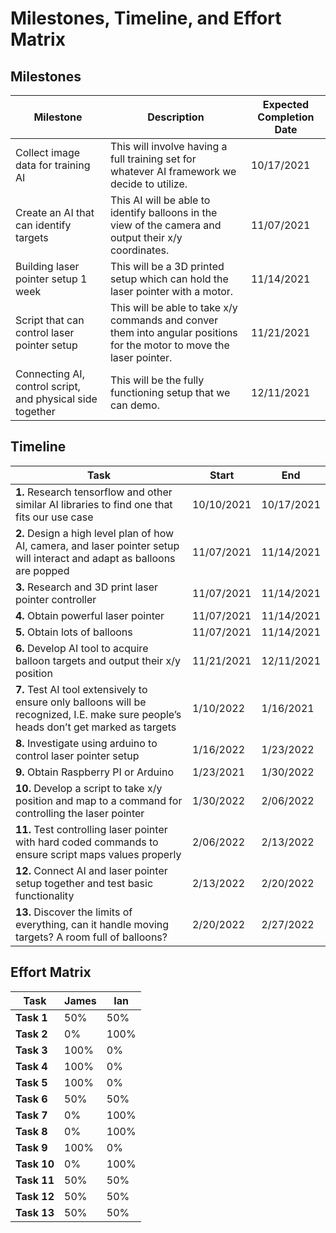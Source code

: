# Milestones, Timeline, and Effort Matrix

## Milestones
| Milestone | Description | Expected Completion Date |
|--|--|--|
|Collect image data for training AI| This will involve having a full training set for whatever AI framework we decide to utilize. | 10/17/2021 |
|Create an AI that can identify targets| This AI will be able to identify balloons in the view of the camera and output their x/y coordinates. | 11/07/2021|
|Building laser pointer setup 1 week| This will be a 3D printed setup which can hold the laser pointer with a motor. | 11/14/2021|
|Script that can control laser pointer setup| This will be able to take x/y commands and conver them into angular positions for the motor to move the laser pointer. | 11/21/2021|
|Connecting AI, control script, and physical side together| This will be the fully functioning setup that we can demo. |12/11/2021|


## Timeline
|Task| Start |End|
|--|--|--|
|**1.** Research tensorflow and other similar AI libraries to find one that fits our use case| 10/10/2021 | 10/17/2021|
|**2.** Design a high level plan of how AI, camera, and laser pointer setup will interact and adapt as balloons are popped|11/07/2021|11/14/2021|
|**3.** Research and 3D print laser pointer controller|11/07/2021|11/14/2021|
|**4.** Obtain powerful laser pointer|11/07/2021|11/14/2021|
|**5.** Obtain lots of balloons|11/07/2021|11/14/2021|
|**6.** Develop AI tool to acquire balloon targets and output their x/y position|11/21/2021|12/11/2021|
|**7.** Test AI tool extensively to ensure only balloons will be recognized, I.E. make sure people’s heads don’t get marked as targets| 1/10/2022 | 1/16/2021|
|**8.** Investigate using arduino to control laser pointer setup|1/16/2022|1/23/2022|
|**9.** Obtain Raspberry PI or Arduino|1/23/2021|1/30/2022|
|**10.** Develop a script to take x/y position and map to a command for controlling the laser pointer|1/30/2022|2/06/2022|
|**11.** Test controlling laser pointer with hard coded commands to ensure script maps values properly|2/06/2022|2/13/2022|
|**12.** Connect AI and laser pointer setup together and test basic functionality|2/13/2022|2/20/2022|
|**13.** Discover the limits of everything, can it handle moving targets? A room full of balloons?|2/20/2022|2/27/2022|


## Effort Matrix

|     Task       |				James			 |			  Ian			   |
|----------------|-------------------------------|-----------------------------|
|**Task 1**|50%|50%|
|**Task 2**|0%|100%|
|**Task 3**|100%|0%|
|**Task 4**|100%|0%|
|**Task 5**|100%|0%|
|**Task 6**|50%|50%|
|**Task 7**|0%|100%|
|**Task 8**|0%|100%|
|**Task 9**|100%|0%|
|**Task 10**|0%|100%|
|**Task 11**|50%|50%|
|**Task 12**|50%|50%|
|**Task 13**|50%|50%|
